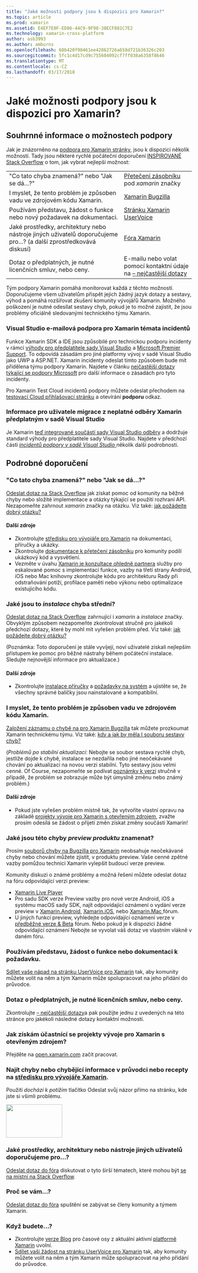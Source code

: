 ```yaml
---
title: "Jaké možnosti podpory jsou k dispozici pro Xamarin?"
ms.topic: article
ms.prod: xamarin
ms.assetid: E4EF7E0F-ED86-44C9-9F98-38ECF881C7E2
ms.technology: xamarin-cross-platform
author: asb3993
ms.author: amburns
ms.openlocfilehash: 68b420f98461ee42862726a658d721b36326c203
ms.sourcegitcommit: 5fc1c4d17cd9c755604092cf7ff038a6358f8646
ms.translationtype: MT
ms.contentlocale: cs-CZ
ms.lasthandoff: 03/17/2018
---
```

# <a name="what-support-options-are-available-for-xamarin"></a>Jaké možnosti podpory jsou k dispozici pro Xamarin?

## <a name="summary-of-support-options"></a>Souhrnné informace o možnostech podpory

Jak je znázorněno na [podpora pro Xamarin stránky](https://www.xamarin.com/support), jsou k dispozici několik možností.  Tady jsou některé rychlé počáteční doporučení [INSPIROVANÉ Stack Overflow](http://stackoverflow.com/help/product-support) o tom, jak vybrat nejlepší možnost:

|   |   |
|---|---|
|"Co tato chyba znamená?" nebo "Jak se dá...?"|[Přetečení zásobníku](http://stackoverflow.com/questions/ask?tags=xamarin) pod *xamarin* značky|
|I myslet, že tento problém je způsoben vadu ve zdrojovém kódu Xamarin.|[Xamarin Bugzilla](https://bugzilla.xamarin.com/page.cgi?id=bug-writing.html)|
|Používám představu, žádost o funkce nebo nový požadavek na dokumentaci.|[Stránku Xamarin UserVoice](https://xamarin.uservoice.com)|
|Jaké prostředky, architektury nebo nástroje jiných uživatelů doporučujeme pro...? (a další zprostředkovává diskusí)|[Fóra Xamarin](https://forums.xamarin.com)|
|Dotaz o předplatných, je nutné licenčních smluv, nebo ceny.|E-mailu nebo volat pomocí kontaktní údaje na [– nejčastější dotazy](https://www.xamarin.com/faq)|

Tým podpory Xamarin pomáhá monitorovat každá z těchto možností.  Doporučujeme všem uživatelům přispět jejich žádný jazyk dotazy a sestavy, výhod a pomáhá rozšiřovat zkušení komunity vývojářů Xamarin.  Možného poškození je nutné odesílat sestavy chyb, pokud je to možné zajistit, že jsou problémy oficiálně sledovanými technického týmu Xamarin.

<a name="Visual_Studio_email_support_incidents_for_Xamarin_topics"/>

### <a name="visual-studio-email-support-incidents-for-xamarin-topics"></a>Visual Studio e-mailová podpora pro Xamarin témata incidentů

Funkce Xamarin SDK a IDE jsou způsobilé pro technickou podporu incidenty v rámci [výhody pro předplatitele sady Visual Studio](https://msdn.microsoft.com/subscriptions/bb266240) a [Microsoft Premier Support](https://www.microsoft.com/en-us/microsoftservices/support.aspx).  To odpovídá zásadám pro jiné platformy vývoj v sadě Visual Studio jako UWP a ASP.NET.  Xamarin incidenty odeslat tímto způsobem bude mít přidělena týmu podpory Xamarin.  Najdete v článku [nejčastější dotazy týkající se podpory Microsoft](https://support.microsoft.com/gp/offerprophone) pro další informace o zásadách pro tyto incidenty.

Pro Xamarin Test Cloud incidentů podpory můžete odeslat přechodem na [testovací Cloud přihlašovací stránku](https://testcloud.xamarin.com/login) a otevírání **podporu** odkaz.

### <a name="information-for-users-migrating-from-expired-xamarin-subscriptions-to-visual-studio-subscriptions"></a>Informace pro uživatele migrace z neplatné odběry Xamarin předplatným v sadě Visual Studio

Je Xamarin [teď integrované součástí sady Visual Studio odběry](https://blog.xamarin.com/xamarin-for-all/) a dodržuje standard výhody pro předplatitele sady Visual Studio.  Najdete v předchozí části [ *incidentů podpory v sadě Visual Studio* ](#Visual_Studio_email_support_incidents_for_Xamarin_topics) několik další podrobnosti.

## <a name="detailed-recommendations"></a>Podrobné doporučení

### <a name="what-does-this-error-mean-or-how-do-i--"></a>"Co tato chyba znamená?" nebo "Jak se dá...?"

[Odeslat dotaz na Stack Overflow](http://stackoverflow.com/questions/ask?tags=xamarin) jak získat pomoc od komunity na běžné chyby nebo složité implementace a otázky týkající se použití rozhraní API.  Nezapomeňte zahrnout _xamarin_ značky na otázku.  Viz také: [jak požádejte dobrý otázku?](http://stackoverflow.com/help/how-to-ask)

#### <a name="additional-resources"></a>Další zdroje

-   Zkontrolujte [středisku pro vývojáře pro Xamarin](/index.md) na dokumentaci, příručky a ukázky.
-   Zkontrolujte [dokumentace k přetečení zásobníku](http://stackoverflow.com/documentation) pro komunity podílí ukázkový kód a vysvětlení.
-   Vezměte v úvahu [Xamarin je konzultace ohledně partnera](https://www.xamarin.com/consulting-partners) služby pro eskalované pomoc s implementací funkce, vazby na třetí strany Android, iOS nebo Mac knihovny zkontrolujte kódu pro architekturu Rady při odstraňování potíží, profilace paměti nebo výkonu nebo optimalizace existujícího kódu.

### <a name="what-does-this-installation-error-mean"></a>Jaké jsou to _instalace_ chyba střední?

[Odeslat dotaz na Stack Overflow](http://stackoverflow.com/questions/ask?tags=xamarin+installation) zahrnující i _xamarin_ a _instalace_ značky.  Obvyklým způsobem nezapomeňte zkontrolovat stručně pro jakékoli předchozí dotazy, které by mohl mít vyřešen problém před.  Viz také: [jak požádejte dobrý otázku?](http://stackoverflow.com/help/how-to-ask)

(Poznámka: Toto doporučení je stále vyvíjejí, noví uživatelé získali nejlepším přístupem ke pomoc pro běžné nástrahy během počáteční instalace.  Sledujte nejnovější informace pro aktualizace.)

#### <a name="additional-resources"></a>Další zdroje

-   Zkontrolujte [instalace příručky](~/cross-platform/get-started/installation/index.md) a [požadavky na systém](~/cross-platform/get-started/requirements.md) a ujistěte se, že všechny správné balíčky jsou nainstalované a kompatibilní.

### <a name="i-believe-this-problem-is-caused-by-a-defect-in-the-xamarin-source-code"></a>I myslet, že tento problém je způsoben vadu ve zdrojovém kódu Xamarin.

[Založení záznamu o chybě na pro Xamarin Bugzilla](https://bugzilla.xamarin.com/page.cgi?id=bug-writing.html) tak můžete prozkoumat Xamarin technickému týmu.  Viz také: [kdy a jak by měla I souboru sestavy chyb?](~/cross-platform/troubleshooting/questions/howto-file-bug.md)

(*Problémů po stabilní aktualizací*: Nebojte se soubor sestava rychlé chyb, jestliže dojde k chybě, instalace se nezdařila nebo jiné neočekávané chování po aktualizaci na novou verzi stabilní.  Tyto sestavy jsou velmi cenné.  Of Course, nezapomeňte se podívat [poznámky k verzi](https://developer.xamarin.com/releases/) stručně v případě, že problém se zobrazuje může být úmyslně změnu nebo známý problém.)

#### <a name="additional-resources"></a>Další zdroje

-   Pokud jste vyřešen problém místně tak, že vytvoříte vlastní opravu na základě [projekty vývoje pro Xamarin s otevřeným zdrojem](http://open.xamarin.com/), zvažte prosím odesílá se žádost o přijetí změn získat změny součástí Xamarin!

### <a name="what-does-this-error-in-a-preview-product-mean"></a>Jaké jsou této chyby _preview produktu_ znamenat?

Prosím [souborů chyby na Bugzilla pro Xamarin](https://bugzilla.xamarin.com/page.cgi?id=bug-writing.html) neobsahuje neočekávané chyby nebo chování můžete zjistit, v produktu preview.  Vaše cenné zpětné vazby pomůžou technici Xamarin vylepšit budoucí verze preview.

Komunity diskuzi o známé problémy a možná řešení můžete odeslat dotaz na fóru odpovídající verzi preview:

-   [Xamarin Live Player](https://forums.xamarin.com/categories/live-player)
-   Pro sadu SDK verze Preview vazby pro nové verze Android, iOS a systému macOS sady SDK, najít odpovídající oznámení o vydání verze preview v [Xamarin.Android](http://forums.xamarin.com/categories/android), [Xamarin.iOS](http://forums.xamarin.com/categories/ios), nebo [Xamarin.Mac ](http://forums.xamarin.com/categories/mac) fórum.
-   U jiných funkcí preview, vyhledejte odpovídající oznámení verze v [předběžné verze & Beta](http://forums.xamarin.com/categories/xamarin-prerelease) fórum.  Nebo pokud je k dispozici žádné odpovídající oznámení Nebojte se vyvolat váš dotaz ve vlastním vlákně v daném fóru.

### <a name="i-have-an-idea-feature-request-or-documentation-request"></a>Používám představu, žádost o funkce nebo dokumentaci k požadavku.

[Sdílet vaše nápad na stránku UserVoice pro Xamarin](https://xamarin.uservoice.com) tak, aby komunity můžete volit na něm a tým Xamarin může spolupracovat na jeho přidání do průvodce.

### <a name="i-have-a-question-about-subscriptions-licensing-or-pricing"></a>Dotaz o předplatných, je nutné licenčních smluv, nebo ceny.

Zkontrolujte [– nejčastější dotazy](https://www.xamarin.com/faq)a pak použijte jednu z uvedených na této stránce pro jakékoli následné dotazy kontaktní možností.

### <a name="how-do-i-get-involved-in-xamarins-open-source-development-projects"></a>Jak získám účastnící se projekty vývoje pro Xamarin s otevřeným zdrojem?

Přejděte na [open.xamarin.com](http://open.xamarin.com/) začít pracovat.

### <a name="i-found-a-mistake-or-missing-information-in-the-guides-or-recipes-on-the-xamarin-developer-centerindexmd"></a>Najít chyby nebo chybějící informace v průvodci nebo recepty na [středisku pro vývojáře Xamarin](/index.md).

Použití _dochází k potížím_ tlačítko Odeslat svůj názor přímo na stránku, kde jste si všimli problému.

[<img src="support-options-images/feedback.png" style="width: 152px; height: 90px;">](support-options-images/feedback.png)

### <a name="what-resources-frameworks-or-tools-do-other-users-recommend-for--"></a>Jaké prostředky, architektury nebo nástroje jiných uživatelů doporučujeme pro...?

[Odeslat dotaz do fóra](https://forums.xamarin.com/) diskutovat o tyto širší tématech, které mohou být [se na místní na Stack Overflow](http://stackoverflow.com/help/dont-ask).

### <a name="why-do-you--"></a>Proč se vám...?

[Odeslat dotaz do fóra](https://forums.xamarin.com/) spuštění se zabývat se členy komunity a týmem Xamarin.

### <a name="when-will-you--"></a>Když budete...?

-   Zkontrolujte [verze Blog](http://releases.xamarin.com/) pro časové osy z aktuální aktivní [platformě Xamarin](https://www.xamarin.com/platform) uvolní.
-   [Sdílet vaši žádost na stránku UserVoice pro Xamarin](https://xamarin.uservoice.com) tak, aby komunity můžete volit na něm a tým Xamarin může spolupracovat na jeho přidání do průvodce.

